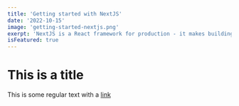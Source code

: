 ```yaml
---
title: 'Getting started with NextJS'
date: '2022-10-15'
image: 'getting-started-nextjs.png'
exerpt: 'NextJS is a React framework for production - it makes building fullstack React apps and sites a breeze and ships with built-in SSR.'
isFeatured: true
---
```


# This is a title

This is some regular text with a [link](https://google.com)
